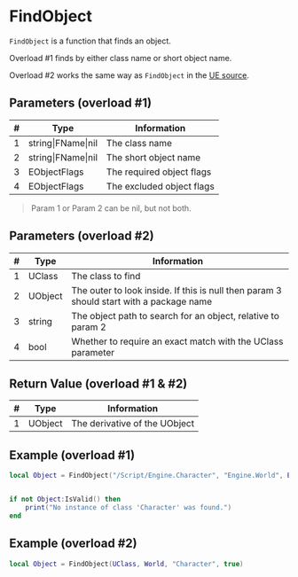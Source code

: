 # FindObject

`FindObject` is a function that finds an object. 

Overload #1 finds by either class name or short object name.

Overload #2 works the same way as `FindObject` in the [UE source](https://docs.unrealengine.com/4.27/en-US/API/Runtime/CoreUObject/UObject/FindObject/).

## Parameters (overload #1)

| # | Type | Information |
|---|------|-------------|
| 1 | string\|FName\|nil | The class name |
| 2 | string\|FName\|nil | The short object name |
| 3 | EObjectFlags | The required object flags |
| 4 | EObjectFlags | The excluded object flags |

> Param 1 or Param 2 can be nil, but not both.

## Parameters (overload #2)

| # | Type | Information |
|---|------|-------------|
| 1 | UClass | The class to find |
| 2 | UObject | The outer to look inside. If this is null then param 3 should start with a package name |
| 3 | string | The object path to search for an object, relative to param 2 |
| 4 | bool | Whether to require an exact match with the UClass parameter |

## Return Value (overload #1 & #2)

| # | Type | Information |
|---|------|-------------|
| 1 | UObject | The derivative of the UObject |

## Example (overload #1)

```lua
local Object = FindObject("/Script/Engine.Character", "Engine.World", EObjectFlags.RF_ClassDefaultObject, EObjectFlags.RF_ClassDefaultObject)


if not Object:IsValid() then
    print("No instance of class 'Character' was found.")
end
```

## Example (overload #2)

```lua
local Object = FindObject(UClass, World, "Character", true)
```